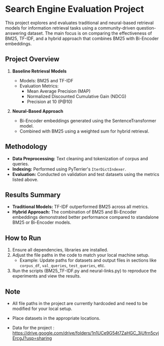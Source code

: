 # Search Engine Evaluation Project

This project explores and evaluates traditional and neural-based retrieval models for information retrieval tasks using a community-driven question-answering dataset. The main focus is on comparing the effectiveness of BM25, TF-IDF, and a hybrid approach that combines BM25 with Bi-Encoder embeddings.

## Project Overview

1. **Baseline Retrieval Models**  
   - Models: BM25 and TF-IDF  
   - Evaluation Metrics:  
     - Mean Average Precision (MAP)  
     - Normalized Discounted Cumulative Gain (NDCG)  
     - Precision at 10 (P@10)  

2. **Neural-Based Approach**  
   - Bi-Encoder embeddings generated using the SentenceTransformer model.  
   - Combined with BM25 using a weighted sum for hybrid retrieval.  

## Methodology

- **Data Preprocessing:** Text cleaning and tokenization of corpus and queries.  
- **Indexing:** Performed using PyTerrier's `IterDictIndexer`.  
- **Evaluation:** Conducted on validation and test datasets using the metrics listed above.  

## Results Summary

- **Traditional Models:** TF-IDF outperformed BM25 across all metrics.  
- **Hybrid Approach:** The combination of BM25 and Bi-Encoder embeddings demonstrated better performance compared to standalone BM25 or Bi-Encoder models.  

## How to Run

1. Ensure all dependencies, libraries are installed.  
2. Adjust the file paths in the code to match your local machine setup.  
   - Example: Update paths for datasets and output files in sections like `corpus_df`, `val_queries`, `test_queries`, etc.  
3. Run the scripts (BM25_TF-IDF.py and neural-links.py) to reproduce the experiments and view the results.  

## Note

- All file paths in the project are currently hardcoded and need to be modified for your local setup.
- Place datasets in the appropriate locations.

- Data for the project : https://drive.google.com/drive/folders/1n1UCe9G54t7ZaHGC_3jUfrn5cvjErcgJ?usp=sharing